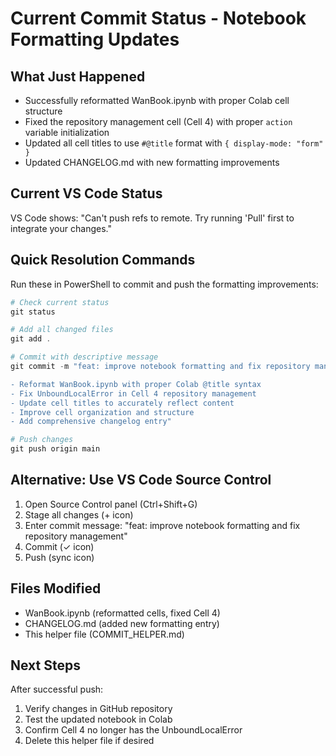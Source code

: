 # Current Commit Status - Notebook Formatting Updates

## What Just Happened
- Successfully reformatted WanBook.ipynb with proper Colab cell structure
- Fixed the repository management cell (Cell 4) with proper `action` variable initialization
- Updated all cell titles to use `#@title` format with `{ display-mode: "form" }`
- Updated CHANGELOG.md with new formatting improvements

## Current VS Code Status
VS Code shows: "Can't push refs to remote. Try running 'Pull' first to integrate your changes."

## Quick Resolution Commands

Run these in PowerShell to commit and push the formatting improvements:

```powershell
# Check current status
git status

# Add all changed files
git add .

# Commit with descriptive message
git commit -m "feat: improve notebook formatting and fix repository management

- Reformat WanBook.ipynb with proper Colab @title syntax
- Fix UnboundLocalError in Cell 4 repository management
- Update cell titles to accurately reflect content
- Improve cell organization and structure
- Add comprehensive changelog entry"

# Push changes
git push origin main
```

## Alternative: Use VS Code Source Control
1. Open Source Control panel (Ctrl+Shift+G)
2. Stage all changes (+ icon)
3. Enter commit message: "feat: improve notebook formatting and fix repository management"
4. Commit (✓ icon)
5. Push (sync icon)

## Files Modified
- WanBook.ipynb (reformatted cells, fixed Cell 4)
- CHANGELOG.md (added new formatting entry)
- This helper file (COMMIT_HELPER.md)

## Next Steps
After successful push:
1. Verify changes in GitHub repository
2. Test the updated notebook in Colab
3. Confirm Cell 4 no longer has the UnboundLocalError
4. Delete this helper file if desired